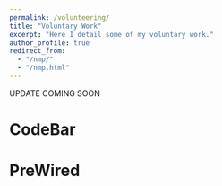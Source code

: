 ```yaml
---
permalink: /volunteering/
title: "Voluntary Work"
excerpt: "Here I detail some of my voluntary work."
author_profile: true
redirect_from: 
  - "/nmp/"
  - "/nmp.html"
---
```


UPDATE COMING SOON

CodeBar
======

PreWired
======